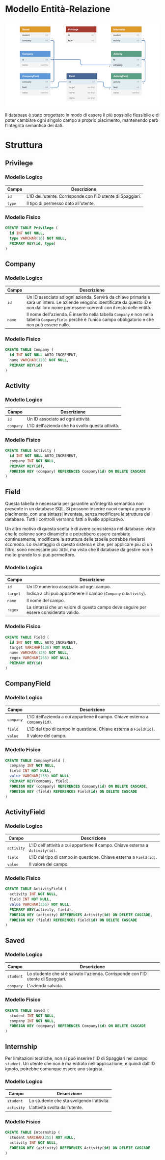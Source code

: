 # Modello Entità-Relazione

![Modello ER](img/er_model.png)

Il database è stato progettato in modo di essere il più possibile flessibile e di poter cambiare ogni singolo campo a proprio piacimento, mantenendo però l'integrità semantica dei dati.

# Struttura

## Privilege

### Modello Logico

| Campo  | Descrizione |
| ------ | ----------- |
| `id`   | L'ID dell'utente. Corrisponde con l'ID utente di Spaggiari. |
| `type` | Il tipo di permesso dato all'utente. |

### Modello Fisico

```SQL
CREATE TABLE Privilege (
  id INT NOT NULL,
  type VARCHAR(16) NOT NULL,
  PRIMARY KEY(id, type)
)
```

## Company

### Modello Logico

| Campo  | Descrizione |
| ------ | ----------- |
| `id`   | Un ID associato ad ogni azienda. Servirà da chiave primaria e sarà un intero. Le aziende vengono identificate da questo ID e non dal loro nome per essere coerenti con il resto delle entità. |
| `name` | Il nome dell'azienda. È inserito nella tabella `Company` e non nella tabella `CompanyField` perché è l'unico campo obbligatorio e che non può essere nullo. |

### Modello Fisico

```SQL
CREATE TABLE Company (
  id INT NOT NULL AUTO_INCREMENT,
  name VARCHAR(128) NOT NULL,
  PRIMARY KEY(id)
)
```

## Activity

### Modello Logico

|   Campo   | Descrizione |
| --------- | ----------- |
| `id`      | Un ID associato ad ogni attività. |
| `company` | L'ID dell'azienda che ha svolto questa attività. |

### Modello Fisico

```SQL
CREATE TABLE Activity (
  id INT NOT NULL AUTO_INCREMENT,
  company INT NOT NULL,
  PRIMARY KEY(id),
  FOREIGN KEY (company) REFERENCES Company(id) ON DELETE CASCADE
)
```

## Field

Questa tabella è necessaria per garantire un'integrità semantica non presente in un database SQL. Si possono inserire nuovi campi a proprio piacimento, con una sintassi inventata, senza modificare la struttura del database. Tutti i controlli verranno fatti a livello applicativo.

Un altro motivo di questa scelta è di avere consistenza nel database: visto che le colonne sono dinamiche e potrebbero essere cambiate continuamente, modificare la struttura delle tabelle potrebbe rivelarsi scomodo. Lo svantaggio di questo sistema è che, per applicare più di un filtro, sono necessarie più `JOIN`, ma visto che il database da gestire non è molto grande lo si può permettere.

### Modello Logico

|  Campo   | Descrizione |
| -------- | ----------- |
| `id`     | Un ID numerico associato ad ogni campo. |
| `target` | Indica a chi può appartenere il campo (`Company` o `Activity`). |
| `name`   | Il nome del campo. |
| `regex`  | La sintassi che un valore di questo campo deve seguire per essere considerato valido. |

### Modello Fisico

```SQL
CREATE TABLE Field (
  id INT NOT NULL AUTO_INCREMENT,
  target VARCHAR(128) NOT NULL,
  name VARCHAR(128) NOT NULL,
  regex VARCHAR(255) NOT NULL,
  PRIMARY KEY(id)
)
```

## CompanyField

### Modello Logico

|   Campo   | Descrizione |
| --------- | ----------- |
| `company` | L'ID dell'azienda a cui appartiene il campo. Chiave esterna a `Company(id)`. |
|  `field`  | L'ID del tipo di campo in questione. Chiave esterna a `Field(id)`.
|  `value`  | Il valore del campo. |

### Modello Fisico

```SQL
CREATE TABLE CompanyField (
  company INT NOT NULL,
  field INT NOT NULL,
  value VARCHAR(255) NOT NULL,
  PRIMARY KEY(company, field),
  FOREIGN KEY (company) REFERENCES Company(id) ON DELETE CASCADE,
  FOREIGN KEY (field) REFERENCES Field(id) ON DELETE CASCADE
)
```

## ActivityField

### Modello Logico

|    Campo   | Descrizione |
| ---------- | ----------- |
| `activity` | L'ID dell'attività a cui appartiene il campo. Chiave esterna a `Activity(id)`. |
|  `field`   | L'ID del tipo di campo in questione. Chiave esterna a `Field(id)`.
|  `value`   | Il valore del campo. |

### Modello Fisico

```SQL
CREATE TABLE ActivityField (
  activity INT NOT NULL,
  field INT NOT NULL,
  value VARCHAR(255) NOT NULL,
  PRIMARY KEY(activity, field),
  FOREIGN KEY (activity) REFERENCES Activity(id) ON DELETE CASCADE,
  FOREIGN KEY (field) REFERENCES Field(id) ON DELETE CASCADE
)
```

## Saved

### Modello Logico

|   Campo   | Descrizione |
| --------- | ----------- |
| `student` | Lo studente che si è salvato l'azienda. Corrisponde con l'ID utente di Spaggiari. |
| `company` | L'azienda salvata. |

### Modello Fisico

```SQL
CREATE TABLE Saved (
  student INT NOT NULL,
  company INT NOT NULL,
  FOREIGN KEY (company) REFERENCES Company(id) ON DELETE CASCADE
)
```

## Internship

Per limitazioni tecniche, non si può inserire l'ID di Spaggiari nel campo `student`. Un utente che non è ma entrato nell'applicazione, e quindi dall'ID ignoto, potrebbe comunque essere uno stagista.

### Modello Logico

|   Campo    | Descrizione |
| ---------- | ----------- |
| `student`  | Lo studente che sta svolgendo l'attività. |
| `activity` | L'attività svolta dall'utente. |

### Modello Fisico

```SQL
CREATE TABLE Internship (
  student VARCHAR(255) NOT NULL,
  activity INT NOT NULL,
  FOREIGN KEY (activity) REFERENCES Activity(id) ON DELETE CASCADE
)
```
